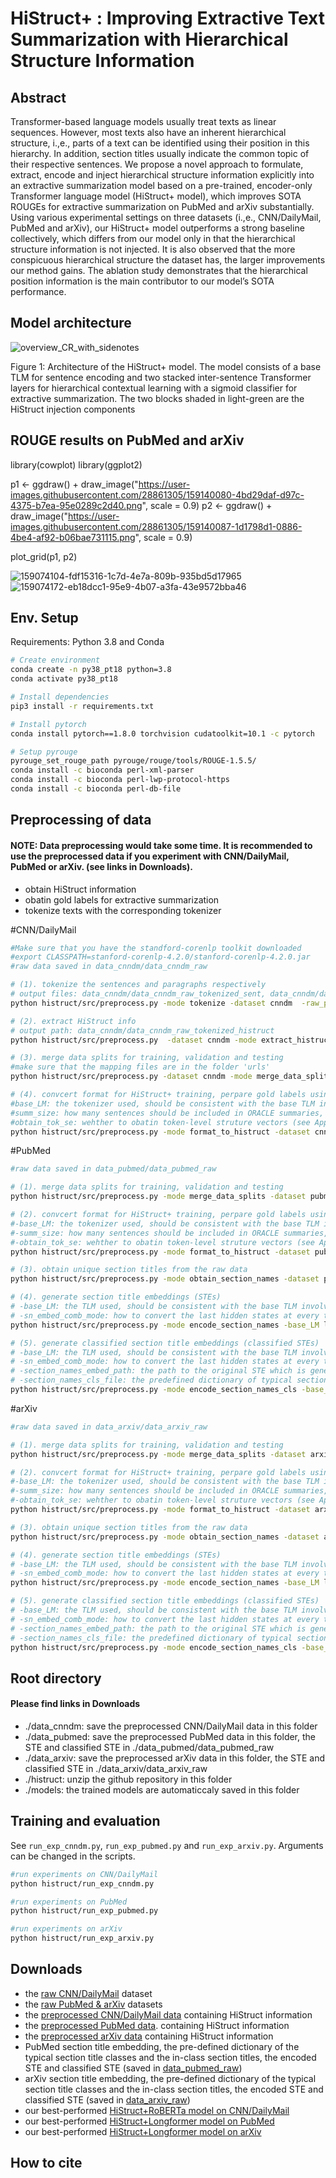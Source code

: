 # HiStruct+ : Improving Extractive Text Summarization with Hierarchical Structure Information

## Abstract
Transformer-based language models usually treat texts as linear sequences. However, most texts also have an inherent hierarchical structure, i.\,e., parts of a text can be identified using their position in this hierarchy. In addition, section titles usually indicate the common topic of their respective sentences. We propose a novel approach to formulate, extract, encode and inject hierarchical structure information explicitly into an extractive summarization model based on a pre-trained, encoder-only Transformer language model (HiStruct+ model), which improves SOTA
ROUGEs for extractive summarization on PubMed and arXiv substantially. Using various experimental settings on three datasets (i.\,e., CNN/DailyMail, PubMed and arXiv), our HiStruct+ model outperforms a strong baseline collectively, which differs from our model only in that the hierarchical structure information is not injected.  It is also observed
that the more conspicuous hierarchical structure the dataset has, the larger improvements
our method gains. The ablation study demonstrates that the hierarchical position information is the main contributor to our model’s SOTA performance.

## Model architecture

![overview_CR_with_sidenotes](https://user-images.githubusercontent.com/28861305/158413092-657c34db-51c2-41d2-89de-7dcd2663d2ea.png)

Figure 1: Architecture of the HiStruct+ model. The model consists of a base TLM for sentence encoding and two stacked inter-sentence Transformer layers for hierarchical contextual learning with a sigmoid classifier for extractive summarization. The two blocks shaded in light-green are the HiStruct injection components

## ROUGE results on PubMed and arXiv
library(cowplot)
library(ggplot2)

p1 <- ggdraw() + draw_image("https://user-images.githubusercontent.com/28861305/159140080-4bd29daf-d97c-4375-b7ea-95e0289c2d40.png", scale = 0.9)
p2 <- ggdraw() + draw_image("https://user-images.githubusercontent.com/28861305/159140087-1d1798d1-0886-4be4-af92-b06bae731115.png", scale = 0.9)

plot_grid(p1, p2)

![159074104-fdf15316-1c7d-4e7a-809b-935bd5d17965](https://user-images.githubusercontent.com/28861305/159140080-4bd29daf-d97c-4375-b7ea-95e0289c2d40.png)![159074172-eb18dcc1-95e9-4b07-a3fa-43e9572bba46](https://user-images.githubusercontent.com/28861305/159140087-1d1798d1-0886-4be4-af92-b06bae731115.png)



## Env. Setup

Requirements: Python 3.8 and Conda

```bash
# Create environment
conda create -n py38_pt18 python=3.8
conda activate py38_pt18

# Install dependencies
pip3 install -r requirements.txt

# Install pytorch
conda install pytorch==1.8.0 torchvision cudatoolkit=10.1 -c pytorch

# Setup pyrouge
pyrouge_set_rouge_path pyrouge/rouge/tools/ROUGE-1.5.5/
conda install -c bioconda perl-xml-parser 
conda install -c bioconda perl-lwp-protocol-https
conda install -c bioconda perl-db-file
```
## Preprocessing of data
#### NOTE: Data preprocessing would take some time. It is recommended to use the preprocessed data if you experiment with CNN/DailyMail, PubMed or arXiv. (see links in Downloads).

- obtain HiStruct information 
- obatin gold labels for extractive summarization
- tokenize texts with the corresponding tokenizer

#CNN/DailyMail
```bash
#Make sure that you have the standford-corenlp toolkit downloaded
#export CLASSPATH=stanford-corenlp-4.2.0/stanford-corenlp-4.2.0.jar
#raw data saved in data_cnndm/data_cnndm_raw

# (1). tokenize the sentences and paragraphs respectively 
# output files: data_cnndm/data_cnndm_raw_tokenized_sent, data_cnndm/data_cnndm_raw_tokenized_para
python histruct/src/preprocess.py -mode tokenize -dataset cnndm  -raw_path data_cnndm/data_cnndm_raw -tok_sent_path data_cnndm/data_cnndm_raw_tokenized_sent -tok_para_path data_cnndm/data_cnndm_raw_tokenized_para -log_file data_cnndm/cnndm_prepro_tokenize.log

# (2). extract HiStruct info
# output path: data_cnndm/data_cnndm_raw_tokenized_histruct
python histruct/src/preprocess.py  -dataset cnndm -mode extract_histruct_items -histruct_path data_cnndm/data_cnndm_raw_tokenized_histruct  -tok_sent_path data_cnndm/data_cnndm_raw_tokenized_sent -tok_para_path data_cnndm/data_cnndm_raw_tokenized_para -lower true -log_file data_cnndm/cnndm_prepro_extract_histruct_items.log

# (3). merge data splits for training, validation and testing
#make sure that the mapping files are in the folder 'urls'
python histruct/src/preprocess.py -dataset cnndm -mode merge_data_splits -raw_path data_cnndm/data_cnndm_raw_tokenized_histruct -save_path data_cnndm/data_cnndm_splitted/cnndm -map_path urls -log_file data_cnndm/cnndm_prepro_merge_data_splits.log

# (4). convcert format for HiStruct+ training, perpare gold labels using ORACLE
#base_LM: the tokenizer used, should be consistent with the base TLM involved in the summarization model, choose from [roberta-base, bert-base]
#summ_size: how many sentences should be included in ORACLE summaries, default:0, no specific limitation
#obtain_tok_se: wehther to obatin token-level struture vectors (see Appendix A.5 in the paper), default: false 
python histruct/src/preprocess.py -mode format_to_histruct -dataset cnndm -base_LM roberta-base -raw_path data_cnndm/data_cnndm_splitted -save_path data_cnndm/data_cnndm_roberta  -log_file data_cnndm/cnndm_prepro_fth_roberta.log -summ_size 0 -n_cpus 1 -obtain_tok_se false
```

#PubMed
```bash
#raw data saved in data_pubmed/data_pubmed_raw 

# (1). merge data splits for training, validation and testing
python histruct/src/preprocess.py -mode merge_data_splits -dataset pubmed -raw_path data_pubmed/data_pubmed_raw -save_path data_pubmed/data_pubmed_splitted/pubmed  -log_file data_pubmed/pubmed_prepro_merge_data_splits.log

# (2). convcert format for HiStruct+ training, perpare gold labels using ORACLE
#-base_LM: the tokenizer used, should be consistent with the base TLM involved in the summarization model, Longformer tokenizer is identical to roberta-base tokenizer
#-summ_size: how many sentences should be included in ORACLE summaries, default:0, no specific limitation
#-obtain_tok_se: wehther to obatin token-level struture vectors (see Appendix A.5 in the paper), default: false 
python histruct/src/preprocess.py -mode format_to_histruct -dataset pubmed -base_LM roberta-base -raw_path data_pubmed/data_pubmed_splitted -save_path data_pubmed/data_pubmed_roberta  -log_file data_pubmed/pubmed_prepro_fth_roberta.log -summ_size 0 -n_cpus 1 -obtain_tok_se false

# (3). obtain unique section titles from the raw data
python histruct/src/preprocess.py -mode obtain_section_names -dataset pubmed -raw_path data_pubmed/data_pubmed_raw  -save_path data_pubmed/data_pubmed_raw -log_file data_pubmed/pubmed_prepro_osn.log 

# (4). generate section title embeddings (STEs)
# -base_LM: the TLM used, should be consistent with the base TLM involved in the summarization model
# -sn_embed_comb_mode: how to convert the last hidden states at every token positions to a single vector, sum them up by default
python histruct/src/preprocess.py -mode encode_section_names -base_LM longformer-base-4096 -dataset pubmed -sn_embed_comb_mode sum -raw_path data_pubmed/data_pubmed_raw -save_path data_pubmed/data_pubmed_raw -log_file data_pubmed/pubmed_prepro_esn.log 

# (5). generate classified section title embeddings (classified STEs)
# -base_LM: the TLM used, should be consistent with the base TLM involved in the summarization model
# -sn_embed_comb_mode: how to convert the last hidden states at every token positions to a single vector, sum them up by default
# -section_names_embed_path: the path to the original STE which is generated in the step (4)
# -section_names_cls_file: the predefined dictionary of typical section title classes and the in-class section titles
python histruct/src/preprocess.py -mode encode_section_names_cls -base_LM longformer-base-4096 -dataset pubmed -sn_embed_comb_mode sum -raw_path data_pubmed/data_pubmed_raw -save_path data_pubmed/data_pubmed_raw -log_file data_pubmed/pubmed_prepro_esnc.log  -section_names_embed_path data_pubmed/data_pubmed_raw/section_names_embed_longformerB_sum.pt -section_names_cls_file pubmed_SN_dic_8_Added.json
```

#arXiv
```bash
#raw data saved in data_arxiv/data_arxiv_raw 

# (1). merge data splits for training, validation and testing
python histruct/src/preprocess.py -mode merge_data_splits -dataset arxiv -raw_path data_arxiv/data_arxiv_raw -save_path data_arxiv/data_arxiv_splitted/arxiv -log_file data_arxiv/arxiv_prepro_merge_data_splits.log

# (2). convcert format for HiStruct+ training, perpare gold labels using ORACLE
#-base_LM: the tokenizer used, should be consistent with the base TLM involved in the summarization model, Longformer tokenizer is identical to roberta-base tokenizer
#-summ_size: how many sentences should be included in ORACLE summaries, default:0, no specific limitation
#-obtain_tok_se: wehther to obatin token-level struture vectors (see Appendix A.5 in the paper), default: false 
python histruct/src/preprocess.py -mode format_to_histruct -dataset arxiv -base_LM roberta-base -raw_path data_arxiv/data_arxiv_splitted -save_path data_arxiv/data_arxiv_roberta  -log_file data_arxiv/arxiv_prepro_fth_roberta.log -summ_size 0 -n_cpus 1 -obtain_tok_se false

# (3). obtain unique section titles from the raw data
python histruct/src/preprocess.py -mode obtain_section_names -dataset arxiv -raw_path data_arxiv/data_arxiv_raw -save_path data_arxiv/data_arxiv_raw -log_file data_arxiv/arxiv_prepro_osn.log 

# (4). generate section title embeddings (STEs)
# -base_LM: the TLM used, should be consistent with the base TLM involved in the summarization model
# -sn_embed_comb_mode: how to convert the last hidden states at every token positions to a single vector, sum them up by default
python histruct/src/preprocess.py -mode encode_section_names -base_LM longformer-base-4096 -dataset arxiv -sn_embed_comb_mode sum -raw_path data_arxiv/data_arxiv_raw -save_path data_arxiv/data_arxiv_raw -log_file data_arxiv/arxiv_prepro_esn.log  

# (5). generate classified section title embeddings (classified STEs)
# -base_LM: the TLM used, should be consistent with the base TLM involved in the summarization model
# -sn_embed_comb_mode: how to convert the last hidden states at every token positions to a single vector, sum them up by default
# -section_names_embed_path: the path to the original STE which is generated in the step (4)
# -section_names_cls_file: the predefined dictionary of typical section title classes and the in-class section titles, saved in raw_path
python histruct/src/preprocess.py -mode encode_section_names_cls -base_LM longformer-base-4096 -dataset arxiv -sn_embed_comb_mode sum -raw_path data_arxiv/data_arxiv_raw -save_path data_arxiv/data_arxiv_raw -log_file data_arxiv/arxiv_prepro_esnc.log  -section_names_embed_path data_arxiv/data_arxiv_raw/section_names_embed_longformerB_sum.pt -section_names_cls_file arxiv_SN_dic_10_Added.json
```

## Root directory
#### Please find links in Downloads 
- ./data_cnndm: save the preprocessed CNN/DailyMail data in this folder
- ./data_pubmed: save the preprocessed PubMed data in this folder, the STE and classified STE in ./data_pubmed/data_pubmed_raw
- ./data_arxiv: save the preprocessed arXiv data in this folder, the STE and classified STE in ./data_arxiv/data_arxiv_raw
- ./histruct: unzip the github repository in this folder
- ./models: the trained models are automaticcaly saved in this folder 


## Training and evaluation

See `run_exp_cnndm.py`, `run_exp_pubmed.py` and `run_exp_arxiv.py`. Arguments can be changed in the scripts.

```bash
#run experiments on CNN/DailyMail
python histruct/run_exp_cnndm.py

#run experiments on PubMed
python histruct/run_exp_pubmed.py

#run experiments on arXiv
python histruct/run_exp_arxiv.py
```


## Downloads
- the [raw CNN/DailyMail](https://cs.nyu.edu/~kcho/DMQA/) dataset
- the [raw PubMed & arXiv](https://github.com/armancohan/long-summarization) datasets
- the [preprocessed CNN/DailyMail data](https://github.com/QianRuan/histruct/releases/tag/data_and_models) containing HiStruct information 
- the [preprocessed PubMed data](https://github.com/QianRuan/histruct/releases/tag/data_and_models). containing HiStruct information 
- the [preprocessed arXiv data](https://drive.google.com/file/d/1iJWNZz6hXtKcmlLZ_8AmOHOVnJK1Bx8A/view?usp=sharing) containing HiStruct information 
- PubMed section title embedding, the pre-defined dictionary of the typical section title classes and the in-class section titles, the encoded STE and classified STE (saved in [data_pubmed_raw](https://github.com/QianRuan/histruct/releases/tag/data_and_models))
- arXiv section title embedding, the pre-defined dictionary of the typical section title classes and the in-class section titles, the encoded STE and classified STE (saved in [data_arxiv_raw](https://drive.google.com/file/d/1VARWpuAuPWULzeEd6zMQfNiOmLA1VfFF/view?usp=sharing))
- our best-performed [HiStruct+RoBERTa model on CNN/DailyMail](https://github.com/QianRuan/histruct/releases/tag/data_and_models)
- our best-performed [HiStruct+Longformer model on PubMed](https://github.com/QianRuan/histruct/releases/tag/data_and_models)
- our best-performed [HiStruct+Longformer model on arXiv](https://github.com/QianRuan/histruct/releases/tag/data_and_models)

## How to cite
